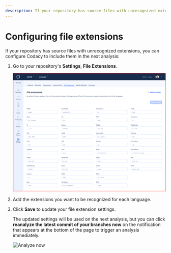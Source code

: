 ```yaml
---
description: If your repository has source files with unrecognized extensions, you can configure Codacy to include them in the next analysis.
---
```


# Configuring file extensions

If your repository has source files with unrecognized extensions, you can configure Codacy to include them in the next analysis:

1.  Go to your repository's **Settings**, **File Extensions**.

    ![Configuring file extensions](images/file-extensions.png)<!--TODO Update-->

1.  Add the extensions you want to be recognized for each language.

1.  Click **Save** to update your file extension settings.

    <!--TODO Check if https://codacy.atlassian.net/browse/PLUTO-466 is done-->
    The updated settings will be used on the next analysis, but you can click **reanalyze the latest commit of your branches now** on the notification that appears at the bottom of the page to trigger an analysis immediately.

    ![Analyze now](images/file-extensions-analyze.png)

